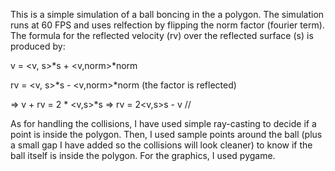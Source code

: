This is a simple simulation of a ball boncing in the a polygon.
The simulation runs at 60 FPS and uses relfection by flipping the norm factor (fourier term).
The formula for the reflected velocity (rv) over the reflected surface (s) is produced by:  

  v = <v, s>*s + <v,norm>*norm
  
  rv = <v, s>*s  - <v,norm>*norm  (the factor is reflected)
  
  => v + rv = 2 * <v,s>*s => rv = 2<v,s>s - v //
  
As for handling the collisions, I have used simple ray-casting to decide if a point is inside the polygon.
Then, I used sample points around the ball (plus a small gap I have added so the collisions will look cleaner) to know if the ball itself is inside the polygon.
For the graphics, I used pygame.
